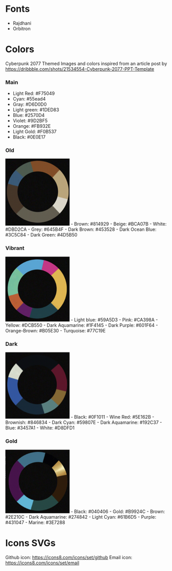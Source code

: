# Fonts

- Rajdhani
- Orbitron

# Colors

Cyberpunk 2077 Themed
Images and colors inspired from an article post by https://dribbble.com/shots/21534554-Cyberpunk-2077-PPT-Template

### Main
- Light Red: #F75049
- Cyan: #55ead4
- Gray: #D6D0D0
- Light green: #1DED83
- Blue: #2570D4
- Violet: #9D2BF5
- Orange: #FB932E
- Light Gold: #F0B537
- Black: #0E0E17

### Old
<img src='./site/image-2.png' alt='Color palette wheel' width='200'/>
- Brown: #814929
- Beige: #BCA07B
- White: #DBD2CA
- Grey: #645B4F
- Dark Brown: #453528
- Dark Ocean Blue: #3C5C84
- Dark Green: #4D5B50

### Vibrant
<img src='./site/image-3.png' alt='Color palette wheel' width='200'/>
- Light blue: #59A5D3
- Pink: #CA398A
- Yellow: #DCB550
- Dark Aquamarine: #1F4145
- Dark Purple: #601F64
- Orange-Brown: #B05E30
- Turquoise: #77C19E

### Dark
<img src='./site/image-4.png' alt='Color palette wheel' width='200'/>
-  Black: #0F1011
- Wine Red: #5E162B
- Brownish: #846834
- Dark Cyan: #59807E
- Dark Aquamarine: #192C37
- Blue: #3457A1
- White: #D8DFD1

### Gold
<img src='./site/image-5.png' alt='Color palette wheel' width='200'/>
- Black: #040406
- Gold: #B9924C
- Brown: #2E210C
- Dark Aquamarine: #274842
- Light Cyan: #61B6D5
- Purple: #431047
- Marine: #3E7288

# Icons SVGs
Github icon: https://icons8.com/icons/set/github
Email icon: https://icons8.com/icons/set/email


